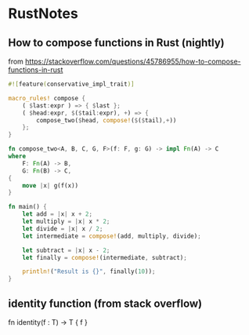 # RustNotes

## How to compose functions in Rust (nightly)
from https://stackoverflow.com/questions/45786955/how-to-compose-functions-in-rust

```rust
#![feature(conservative_impl_trait)]

macro_rules! compose {
    ( $last:expr ) => { $last };
    ( $head:expr, $($tail:expr), +) => {
        compose_two($head, compose!($($tail),+))
    };
}

fn compose_two<A, B, C, G, F>(f: F, g: G) -> impl Fn(A) -> C
where
    F: Fn(A) -> B,
    G: Fn(B) -> C,
{
    move |x| g(f(x))
}

fn main() {
    let add = |x| x + 2;
    let multiply = |x| x * 2;
    let divide = |x| x / 2;
    let intermediate = compose!(add, multiply, divide);

    let subtract = |x| x - 2;
    let finally = compose!(intermediate, subtract);

    println!("Result is {}", finally(10));
}
```

## identity function (from stack overflow)

fn identity<T>(f : T) -> T { f }


